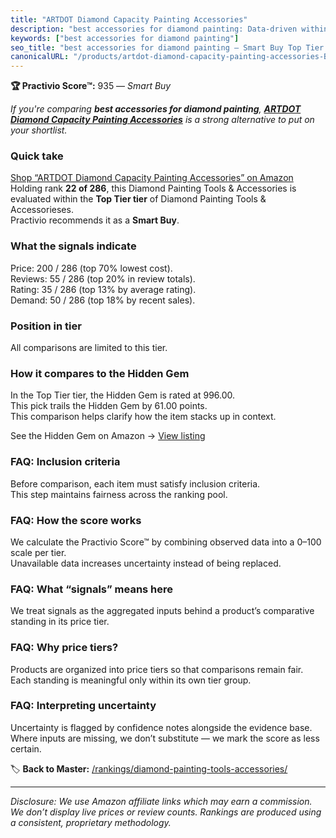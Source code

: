 ```yaml
---
title: "ARTDOT Diamond Capacity Painting Accessories"
description: "best accessories for diamond painting: Data-driven within Top Tier ranking using the Practivio Score™. Positioned by quality, value, demand, findability, momen…"
keywords: ["best accessories for diamond painting"]
seo_title: "best accessories for diamond painting — Smart Buy Top Tier (2025)"
canonicalURL: "/products/artdot-diamond-capacity-painting-accessories-B0D5QGCLK3/"
---
```


**🏆 Practivio Score™:** 935 — _Smart Buy_


*If you're comparing **best accessories for diamond painting**, **[ARTDOT Diamond Capacity Painting Accessories](https://www.amazon.com/dp/B0D5QGCLK3?tag=practivio-20)** is a strong alternative to put on your shortlist.*
### Quick take
[Shop “ARTDOT Diamond Capacity Painting Accessories” on Amazon](https://www.amazon.com/dp/B0D5QGCLK3?tag=practivio-20)
Holding rank **22 of 286**, this Diamond Painting Tools & Accessories is evaluated within the **Top Tier tier** of Diamond Painting Tools & Accessorieses.  
Practivio recommends it as a **Smart Buy**.

### What the signals indicate
Price: 200 / 286 (top 70% lowest cost).  
Reviews: 55 / 286 (top 20% in review totals).  
Rating: 35 / 286 (top 13% by average rating).  
Demand: 50 / 286 (top 18% by recent sales).

### Position in tier
All comparisons are limited to this tier.

### How it compares to the Hidden Gem
In the Top Tier tier, the Hidden Gem is rated at 996.00.  
This pick trails the Hidden Gem by 61.00 points.  
This comparison helps clarify how the item stacks up in context.  

See the Hidden Gem on Amazon → [View listing](https://www.amazon.com/dp/B09CKQY6GN?tag=practivio-20)

### FAQ: Inclusion criteria
Before comparison, each item must satisfy inclusion criteria.  
This step maintains fairness across the ranking pool.

### FAQ: How the score works
We calculate the Practivio Score™ by combining observed data into a 0–100 scale per tier.  
Unavailable data increases uncertainty instead of being replaced.

### FAQ: What “signals” means here
We treat signals as the aggregated inputs behind a product’s comparative standing in its price tier.

### FAQ: Why price tiers?
Products are organized into price tiers so that comparisons remain fair.  
Each standing is meaningful only within its own tier group.

### FAQ: Interpreting uncertainty
Uncertainty is flagged by confidence notes alongside the evidence base.  
Where inputs are missing, we don’t substitute — we mark the score as less certain.


🏷️ **Back to Master:** [/rankings/diamond-painting-tools-accessories/](/rankings/diamond-painting-tools-accessories/)

---
_Disclosure: We use Amazon affiliate links which may earn a commission. We don’t display live prices or review counts. Rankings are produced using a consistent, proprietary methodology._
